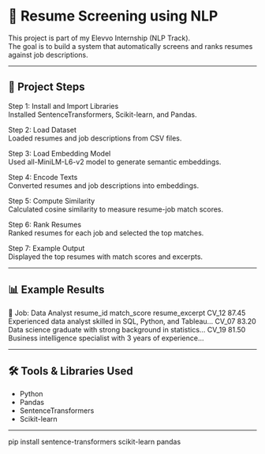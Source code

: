 # 📂 Resume Screening using NLP

This project is part of my Elevvo Internship (NLP Track).  
The goal is to build a system that automatically screens and ranks resumes against job descriptions.

---

## 📌 Project Steps

Step 1: Install and Import Libraries  
Installed SentenceTransformers, Scikit-learn, and Pandas.

Step 2: Load Dataset  
Loaded resumes and job descriptions from CSV files.

Step 3: Load Embedding Model  
Used all-MiniLM-L6-v2 model to generate semantic embeddings.

Step 4: Encode Texts  
Converted resumes and job descriptions into embeddings.

Step 5: Compute Similarity  
Calculated cosine similarity to measure resume-job match scores.

Step 6: Rank Resumes  
Ranked resumes for each job and selected the top matches.

Step 7: Example Output  
Displayed the top resumes with match scores and excerpts.

---

## 📊 Example Results
🔹 Job: Data Analyst
resume_id   match_score   resume_excerpt
CV_12       87.45         Experienced data analyst skilled in SQL, Python, and Tableau…
CV_07       83.20         Data science graduate with strong background in statistics…
CV_19       81.50         Business intelligence specialist with 3 years of experience…

---

## 🛠️ Tools & Libraries Used

- Python  
- Pandas  
- SentenceTransformers  
- Scikit-learn  

---


pip install sentence-transformers scikit-learn pandas
